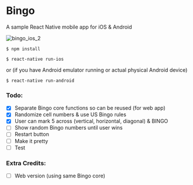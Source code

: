 # Bingo

A sample React Native mobile app for iOS & Android

![bingo_ios_2](https://cloud.githubusercontent.com/assets/5550094/20012948/f92fba52-a276-11e6-8023-a192ad35e4b2.gif)

```
$ npm install

$ react-native run-ios
```

or (if you have Android emulator running or actual physical Android device)

```
$ react-native run-android
```

### Todo:

- [x] Separate Bingo core functions so can be reused (for web app)
- [x] Randomize cell numbers & use US Bingo rules
- [x] User can mark 5 across (vertical, horizontal, diagonal) & BINGO 
- [ ] Show random Bingo numbers until user wins
- [ ] Restart button
- [ ] Make it pretty
- [ ] Test

### Extra Credits:

- [ ] Web version (using same Bingo core)
